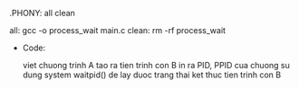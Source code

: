 .PHONY: all clean

all:
	gcc -o process_wait main.c
clean: 
	rm -rf process_wait

+ Code:

    viet chuong trinh A tao ra tien trinh con B
    in ra PID, PPID cua chuong
    su dung system waitpid() de lay duoc trang thai ket thuc tien trinh con B
